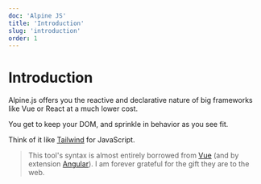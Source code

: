 ```yaml
---
doc: 'Alpine JS'
title: 'Introduction'
slug: 'introduction'
order: 1
---
```


# Introduction

Alpine.js offers you the reactive and declarative nature of big frameworks like Vue or React at a much lower cost.

You get to keep your DOM, and sprinkle in behavior as you see fit.

Think of it like [Tailwind](https://tailwindcss.com/) for JavaScript.

> This tool's syntax is almost entirely borrowed from [Vue](https://vuejs.org/) (and by extension [Angular](https://angularjs.org/)). I am forever grateful for the gift they are to the web.